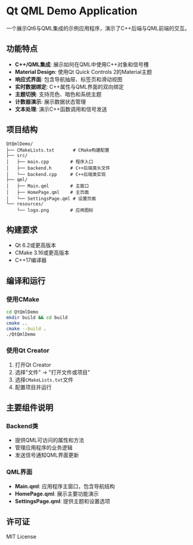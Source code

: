 # Qt QML Demo Application

一个展示Qt6与QML集成的示例应用程序，演示了C++后端与QML前端的交互。

## 功能特点

- **C++/QML集成**: 展示如何在QML中使用C++对象和信号槽
- **Material Design**: 使用Qt Quick Controls 2的Material主题
- **响应式界面**: 包含导航抽屉、标签页和滑动视图
- **实时数据绑定**: C++属性与QML界面的双向绑定
- **主题切换**: 支持亮色、暗色和系统主题
- **计数器演示**: 展示数据状态管理
- **文本处理**: 演示C++函数调用和信号发送

## 项目结构

```
QtQmlDemo/
├── CMakeLists.txt       # CMake构建配置
├── src/
│   ├── main.cpp        # 程序入口
│   ├── backend.h       # C++后端类头文件
│   └── backend.cpp     # C++后端类实现
├── qml/
│   ├── Main.qml        # 主窗口
│   ├── HomePage.qml    # 主页面
│   └── SettingsPage.qml # 设置页面
└── resources/
    └── logo.png        # 应用图标
```

## 构建要求

- Qt 6.2或更高版本
- CMake 3.16或更高版本
- C++17编译器

## 编译和运行

### 使用CMake

```bash
cd QtQmlDemo
mkdir build && cd build
cmake ..
cmake --build .
./QtQmlDemo
```

### 使用Qt Creator

1. 打开Qt Creator
2. 选择"文件" -> "打开文件或项目"
3. 选择`CMakeLists.txt`文件
4. 配置项目并运行

## 主要组件说明

### Backend类
- 提供QML可访问的属性和方法
- 管理应用程序的业务逻辑
- 发送信号通知QML界面更新

### QML界面
- **Main.qml**: 应用程序主窗口，包含导航结构
- **HomePage.qml**: 展示主要功能演示
- **SettingsPage.qml**: 提供主题和设置选项

## 许可证

MIT License